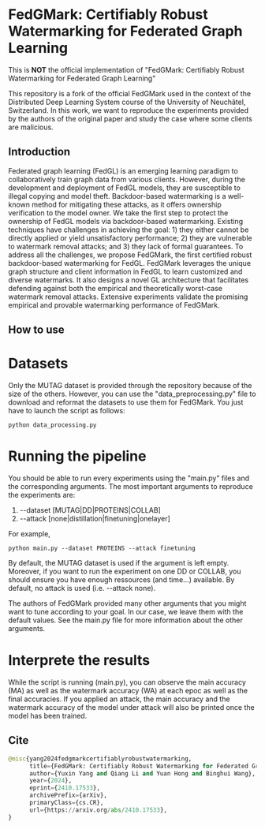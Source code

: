 # FedGMark: Certifiably Robust Watermarking for Federated Graph Learning

This is **NOT** the official implementation of "FedGMark: Certifiably Robust Watermarking for Federated Graph Learning"

This repository is a fork of the official FedGMark used in the context of the Distributed Deep Learning System course of the University of Neuchâtel, Switzerland.
In this work, we want to reproduce the experiments provided by the authors of the original paper and study the case where some clients are malicious.

## Introduction

Federated graph learning (FedGL) is an emerging learning paradigm to collaboratively train graph data from various clients. However, during the development and deployment of FedGL models, they are susceptible to illegal copying and model theft. Backdoor-based watermarking is a well-known method for mitigating these attacks, as it offers ownership verification to the model owner. We take the first step to protect the ownership of FedGL models via backdoor-based watermarking. Existing techniques have challenges in achieving the goal: 1) they either cannot be directly applied or yield unsatisfactory performance; 2) they are vulnerable to watermark removal attacks; and 3) they lack of formal guarantees. To address all the challenges, we propose FedGMark, the first certified robust backdoor-based watermarking for FedGL. FedGMark leverages the unique graph structure and client information in FedGL to learn customized and diverse watermarks. It also designs a novel GL architecture that facilitates defending against both the empirical and theoretically worst-case watermark removal attacks. Extensive experiments validate the promising empirical and provable watermarking performance of FedGMark.

## How to use

# Datasets

Only the MUTAG dataset is provided through the repository because of the size of the others. However, you can use the "data_preprocessing.py" file to download and reformat the datasets to use them for FedGMark. You just have to launch the script as follows:

``` python data_processing.py ```


# Running the pipeline

You should be able to run every experiments using the "main.py" files and the corresponding arguments. 
The most important arguments to reproduce the experiments are:
1. --dataset [MUTAG|DD|PROTEINS|COLLAB]
2. --attack [none|distillation|finetuning|onelayer]

For example,

`` python main.py --dataset PROTEINS --attack finetuning ``

By default, the MUTAG dataset is used if the argument is left empty. Moreover, if you want to run the experiment on one DD or COLLAB, you should ensure you have enough ressources (and time...) available.
By default, no attack is used (i.e. --attack none).

The authors of FedGMark provided many other arguments that you might want to tune according to your goal. In our case, we leave them with the default values. See the main.py file for more information about the other arguments.

# Interprete the results

While the script is running (main.py), you can observe the main accuracy (MA) as well as the watermark accuracy (WA) at each epoc as well as the final accuracies.
If you applied an attack, the main accuracy and the watermark accuracy of the model under attack will also be printed once the model has been trained.

## Cite
```python
@misc{yang2024fedgmarkcertifiablyrobustwatermarking,
      title={FedGMark: Certifiably Robust Watermarking for Federated Graph Learning}, 
      author={Yuxin Yang and Qiang Li and Yuan Hong and Binghui Wang},
      year={2024},
      eprint={2410.17533},
      archivePrefix={arXiv},
      primaryClass={cs.CR},
      url={https://arxiv.org/abs/2410.17533}, 
}
```
